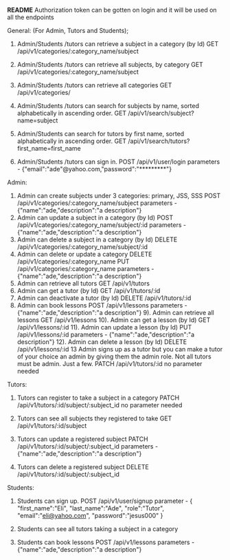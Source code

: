 **README**
Authorization token can be gotten on login and it will be used on all the endpoints

General: (For Admin, Tutors and Students);
1) Admin/Students /tutors can retrieve a subject in a category (by Id)
    GET /api/v1/categories/:category_name/subject

2) Admin/Students /tutors can retrieve all subjects, by category
    GET /api/v1/categories/:category_name/subject
3) Admin/Students /tutors can retrieve all categories
    GET /api/v1/categories/
4) Admin/Students /tutors can search for subjects by name, sorted alphabetically in ascending order.
    GET /api/v1/search/subject?name=subject
5) Admin/Students  can search for tutors by first name, sorted alphabetically in ascending order.
    GET /api/v1/search/tutors?first_name=first_name
6) Admin/Students /tutors can sign in.
    POST /api/v1/user/login
    parameters - {"email":"ade"@yahoo.com,"password":"*********"}

Admin:

1) Admin can create subjects under 3 categories: primary, JSS, SSS
    POST /api/v1/categories/:category_name/subject
    parameters - {"name":"ade,"description":"a description"}
2) Admin can update a subject in a category (by Id)
    POST /api/v1/categories/:category_name/subject/:id
    parameters - {"name":"ade,"description":"a description"}
3) Admin can delete a subject in a category (by Id)
    DELETE /api/v1/categories/:category_name/subject/:id
4) Admin can delete or update a category
    DELETE /api/v1/categories/:category_name
    PUT    /api/v1/categories/:category_name
    parameters - {"name":"ade,"description":"a description"}
5) Admin can retrieve all tutors
    GET  /api/v1/tutors
6) Admin can get a tutor (by Id)
    GET  /api/v1/tutors/:id
7) Admin can deactivate a tutor (by Id)
    DELETE  /api/v1/tutors/:id
8) Admin can book lessons
    POST /api/v1/lessons
    parameters - {"name":"ade,"description":"a description"}
9). Admin can retrieve all lessons
    GET /api/v1/lessons
10). Admin can get a lesson (by Id)
    GET /api/v1/lessons/:id
11). Admin can update a lesson (by Id)
    PUT /api/v1/lessons/:id
    parameters - {"name":"ade,"description":"a description"}
12). Admin can delete a lesson (by Id)
    DELETE /api/v1/lessons/:id
13 Admin signs up as a tutor but you can make a tutor of your choice an admin by giving them the admin role. Not all tutors must be admin. Just a few.
    PATCH /api/v1/tutors/:id
    no parameter needed

 

Tutors:

1) Tutors can register to take a subject in a category
     PATCH  /api/v1/tutors/:id/subject/:subject_id
     no parameter needed

2) Tutors can see all subjects they registered to take
     GET  /api/v1/tutors/:id/subject
3) Tutors can update a registered subject
      PATCH   /api/v1/tutors/:id/subject/:subject_id
      parameters - {"name":"ade,"description":"a description"}
4) Tutors can delete a registered subject
     DELETE   /api/v1/tutors/:id/subject/:subject_id
 

Students:

1) Students can sign up.
POST /api/v1/user/signup
parameter - {
    "first_name":"Eli",
	"last_name":"Ade",
	"role":"Tutor",
	"email":"eli@yahoo.com",
	"password":"jesus000"
}

2) Students can see all tutors taking a subject in a category

3) Students can book lessons
POST /api/v1/lessons
parameters - {"name":"ade,"description":"a description"}
 